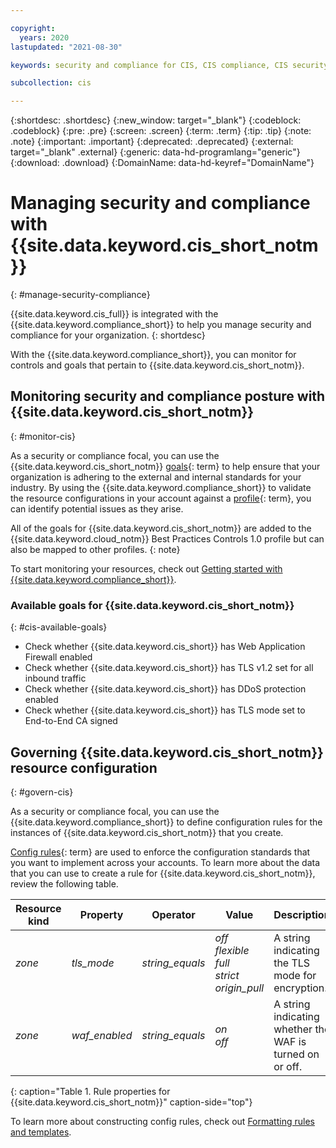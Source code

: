```yaml
---

copyright:
  years: 2020
lastupdated: "2021-08-30"

keywords: security and compliance for CIS, CIS compliance, CIS security, security for CIS, Compliance for CIS

subcollection: cis

---
```


{:shortdesc: .shortdesc}
{:new_window: target="_blank"}
{:codeblock: .codeblock}
{:pre: .pre}
{:screen: .screen}
{:term: .term}
{:tip: .tip}
{:note: .note}
{:important: .important}
{:deprecated: .deprecated}
{:external: target="_blank" .external}
{:generic: data-hd-programlang="generic"}
{:download: .download}
{:DomainName: data-hd-keyref="DomainName"}

# Managing security and compliance with {{site.data.keyword.cis_short_notm}}
{: #manage-security-compliance}

{{site.data.keyword.cis_full}} is integrated with the {{site.data.keyword.compliance_short}} to help you manage security and compliance for your organization.
{: shortdesc}

<!--Add the following sections as your service onboards to the Security and Compliance Center. You might have only monitoring or you might also have configuration enforcement. Also, if you only have one of the options, be sure to remove the bulleted list and write the following section as a sentence.-->

With the {{site.data.keyword.compliance_short}}, you can monitor for controls and goals that pertain to {{site.data.keyword.cis_short_notm}}.

## Monitoring security and compliance posture with {{site.data.keyword.cis_short_notm}}
{: #monitor-cis}

As a security or compliance focal, you can use the {{site.data.keyword.cis_short_notm}} [goals](x2117978){: term} to help ensure that your organization is adhering to the external and internal standards for your industry. By using the {{site.data.keyword.compliance_short}} to validate the resource configurations in your account against a [profile](x2034950){: term}, you can identify potential issues as they arise.

All of the goals for {{site.data.keyword.cis_short_notm}} are added to the {{site.data.keyword.cloud_notm}} Best Practices Controls 1.0 profile but can also be mapped to other profiles.
{: note}

To start monitoring your resources, check out [Getting started with {{site.data.keyword.compliance_short}}](/docs/security-compliance?topic=security-compliance-getting-started).

### Available goals for {{site.data.keyword.cis_short_notm}}
{: #cis-available-goals}

* Check whether {{site.data.keyword.cis_short}} has Web Application Firewall enabled
* Check whether {{site.data.keyword.cis_short}} has TLS v1.2 set for all inbound traffic
* Check whether {{site.data.keyword.cis_short}} has DDoS protection enabled
* Check whether {{site.data.keyword.cis_short}} has TLS mode set to End-to-End CA signed


## Governing {{site.data.keyword.cis_short_notm}} resource configuration
{: #govern-cis}

As a security or compliance focal, you can use the {{site.data.keyword.compliance_short}} to define configuration rules for the instances of {{site.data.keyword.cis_short_notm}} that you create.

[Config rules](#x3084914){: term} are used to enforce the configuration standards that you want to implement across your accounts. To learn more about the data that you can use to create a rule for {{site.data.keyword.cis_short_notm}}, review the following table.

| Resource kind | Property | Operator | Value | Description |
|---------------|----------|---------------|-------|-------------|
| *zone* | *tls_mode* | *string_equals*  | *off*<br/>*flexible*<br/>*full*<br/>*strict*<br/>*origin_pull*  | A string indicating the TLS mode for encryption. |
| *zone* | *waf_enabled* | *string_equals* | *on*<br/>*off* | A string indicating whether the WAF is turned on or off. |
{: caption="Table 1. Rule properties for {{site.data.keyword.cis_short_notm}}" caption-side="top"}

To learn more about constructing config rules, check out [Formatting rules and templates](/docs/security-compliance?topic=security-compliance-formatting-rules-templates).

